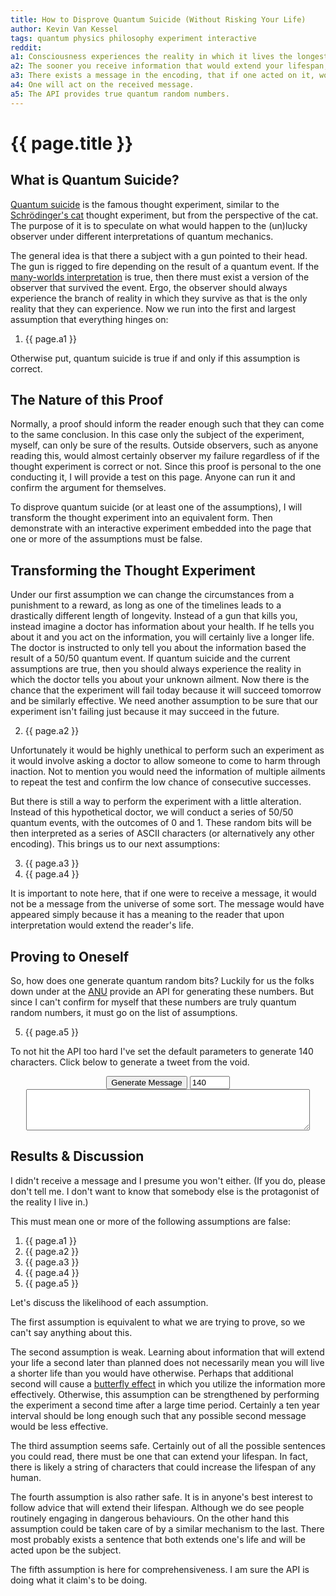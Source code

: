 ```yaml
---
title: How to Disprove Quantum Suicide (Without Risking Your Life)
author: Kevin Van Kessel
tags: quantum physics philosophy experiment interactive
reddit:
a1: Consciousness experiences the reality in which it lives the longest.
a2: The sooner you receive information that would extend your lifespan, the more effective it will be.
a3: There exists a message in the encoding, that if one acted on it, would extend one's life.
a4: One will act on the received message.
a5: The API provides true quantum random numbers.
---
```


# {{ page.title }}


## What is Quantum Suicide?

[Quantum suicide](https://en.wikipedia.org/wiki/Quantum_suicide_and_immortality) is the famous thought experiment, similar to the [Schrödinger's cat](https://en.wikipedia.org/wiki/Schr%C3%B6dinger%27s_cat) thought experiment, but from the perspective of the cat. The purpose of it is to speculate on what would happen to the (un)lucky observer under different interpretations of quantum mechanics.

The general idea is that there a subject with a gun pointed to their head. The gun is rigged to fire depending on the result of a quantum event. If the [many-worlds interpretation](https://en.wikipedia.org/wiki/Many-worlds_interpretation) is true, then there must exist a version of the observer that survived the event. Ergo, the observer should always experience the branch of reality in which they survive as that is the only reality that they can experience. Now we run into the first and largest assumption that everything hinges on:

<ol start="1">
  <li>{{ page.a1 }}</li>
</ol>

Otherwise put, quantum suicide is true if and only if this assumption is correct.

## The Nature of this Proof

Normally, a proof should inform the reader enough such that they can come to the same conclusion. In this case only the subject of the experiment, myself, can only be sure of the results. Outside observers, such as anyone reading this, would almost certainly observer my failure regardless of if the thought experiment is correct or not. Since this proof is personal to the one conducting it, I will provide a test on this page. Anyone can run it and confirm the argument for themselves.

To disprove quantum suicide (or at least one of the assumptions), I will transform the thought experiment into an equivalent form. Then demonstrate with an interactive experiment embedded into the page that one or more of the assumptions must be false.

## Transforming the Thought Experiment

Under our first assumption we can change the circumstances from a punishment to a reward, as long as one of the timelines leads to a drastically different length of longevity. Instead of a gun that kills you, instead imagine a doctor has information about your health. If he tells you about it and you act on the information, you will certainly live a longer life. The doctor is instructed to only tell you about the information based the result of a 50/50 quantum event. If quantum suicide and the current assumptions are true, then you should always experience the reality in which the doctor tells you about your unknown ailment. Now there is the chance that the experiment will fail today because it will succeed tomorrow and be similarly effective. We need another assumption to be sure that our experiment isn't failing just because it may succeed in the future.

<ol start="2">
  <li>{{ page.a2 }}</li>
</ol>

Unfortunately it would be highly unethical to perform such an experiment as it would involve asking a doctor to allow someone to come to harm through inaction. Not to mention you would need the information of multiple ailments to repeat the test and confirm the low chance of consecutive successes.

But there is still a way to perform the experiment with a little alteration. Instead of this hypothetical doctor, we will conduct a series of 50/50 quantum events, with the outcomes of 0 and 1. These random bits will be then interpreted as a series of ASCII characters (or alternatively any other encoding). This brings us to our next assumptions:

<ol start="3">
  <li>{{ page.a3 }}</li>
  <li>{{ page.a4 }}</li>
</ol>

It is important to note here, that if one were to receive a message, it would not be a message from the universe of some sort. The message would have appeared simply because it has a meaning to the reader that upon interpretation would extend the reader's life.

## Proving to Oneself

So, how does one generate quantum random bits? Luckily for us the folks down under at the [ANU](http://qrng.anu.edu.au/index.php) provide an API for generating these numbers. But since I can't confirm for myself that these numbers are truly quantum random numbers, it must go on the list of assumptions.

<ol start="5">
  <li>{{ page.a5 }}</li>
</ol>

To not hit the API too hard I've set the default parameters to generate 140 characters. Click below to generate a tweet from the void.

<div style="display: flex; flex-direction: column; align-items: center; text-align: center">
  <span>
    <button id="generate-numbers" type="button">Generate Message</button>
    <input id="number-amount" type="number" min="1" max="280" value="140">
  </span>
  <textarea readonly id="message-display" style="box-sizing: border-box; width: 90%;" rows="4"></textarea>
</div>

<script>
  $(document).ready(function() {
    let button = $("#generate-numbers");

    button.click(function() {
      let amount = $("#number-amount").val();
      let apiUrl = "https://qrng.anu.edu.au/API/jsonI.php?type=uint8&length=" + amount;

      button.prop('disabled', true);

      $.ajax(apiUrl, {
        dataType: "json",
        success: function(data) {
          let message = String.fromCharCode.apply(this, data.data);
          $("#message-display").text(message);
        },
        error: function(jqXHR, textStatus, errorThrown) {
          alert("API call failed. Check console for details.");
          console.log(jqXHR);
          console.log("Text Status: " + textStatus);
          console.log("Error Thrown: " + errorThrown);
        },
        complete: function() {
          button.prop('disabled', false);
        }
      });
    });
  });
</script>

## Results & Discussion

I didn't receive a message and I presume you won't either. (If you do, please don't tell me. I don't want to know that somebody else is the protagonist of the reality I live in.)

This must mean one or more of the following assumptions are false:

1. {{ page.a1 }}
2. {{ page.a2 }}
3. {{ page.a3 }}
4. {{ page.a4 }}
5. {{ page.a5 }}

Let's discuss the likelihood of each assumption.

The first assumption is equivalent to what we are trying to prove, so we can't say anything about this.

The second assumption is weak. Learning about information that will extend your life a second later than planned does not necessarily mean you will live a shorter life than you would have otherwise. Perhaps that additional second will cause a [butterfly effect](https://en.wikipedia.org/wiki/Butterfly_effect) in which you utilize the information more effectively. Otherwise, this assumption can be strengthened by performing the experiment a second time after a large time period. Certainly a ten year interval should be long enough such that any possible second message would be less effective.

The third assumption seems safe. Certainly out of all the possible sentences you could read, there must be one that can extend your lifespan. In fact, there is likely a string of characters that could increase the lifespan of any human.

The fourth assumption is also rather safe. It is in anyone's best interest to follow advice that will extend their lifespan. Although we do see people routinely engaging in dangerous behaviours. On the other hand this assumption could be taken care of by a similar mechanism to the last. There most probably exists a sentence that both extends one's life and will be acted upon be the subject.

The fifth assumption is here for comprehensiveness. I am sure the API is doing what it claim's to be doing.
